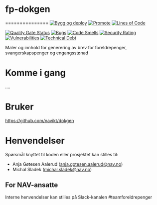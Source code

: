 # fp-dokgen
===============
[![Bygg og deploy](https://github.com/navikt/fp-dokgen/actions/workflows/build.yml/badge.svg?branch=master)](https://github.com/navikt/fp-dokgen/actions/workflows/build.yml)
[![Promote](https://github.com/navikt/fp-dokgen/actions/workflows/promote.yml/badge.svg?branch=master)](https://github.com/navikt/fp-dokgen/actions/workflows/promote.yml)
[![Lines of Code](https://sonarcloud.io/api/project_badges/measure?project=navikt_fp-dokgen&metric=ncloc)](https://sonarcloud.io/summary/new_code?id=navikt_fp-dokgen)

[![Quality Gate Status](https://sonarcloud.io/api/project_badges/measure?project=navikt_fp-dokgen&metric=alert_status)](https://sonarcloud.io/dashboard?id=navikt_fp-dokgen)
[![Bugs](https://sonarcloud.io/api/project_badges/measure?project=navikt_fp-dokgen&metric=bugs)](https://sonarcloud.io/dashboard?id=navikt_fp-dokgen)
[![Code Smells](https://sonarcloud.io/api/project_badges/measure?project=navikt_fp-dokgen&metric=code_smells)](https://sonarcloud.io/summary/new_code?id=navikt_fp-dokgen)
[![Security Rating](https://sonarcloud.io/api/project_badges/measure?project=navikt_fp-dokgen&metric=security_rating)](https://sonarcloud.io/summary/new_code?id=navikt_fp-dokgen)
[![Vulnerabilities](https://sonarcloud.io/api/project_badges/measure?project=navikt_fp-dokgen&metric=vulnerabilities)](https://sonarcloud.io/summary/new_code?id=navikt_fp-dokgen)
[![Technical Debt](https://sonarcloud.io/api/project_badges/measure?project=navikt_fp-dokgen&metric=sqale_index)](https://sonarcloud.io/dashboard?id=navikt_fp-dokgen)


Maler og innhold for generering av brev for foreldrepenger, svangerskapspenger og engangsstønad

# Komme i gang
....

# Bruker
https://github.com/navikt/dokgen

# Henvendelser
Spørsmål knyttet til koden eller prosjektet kan stilles til:

* Anja Gøtesen Aalerud (anja.gotesen.aalerud@nav.no)
* Michal Sladek (michal.sladek@nav.no)

## For NAV-ansatte
Interne henvendelser kan stilles på Slack-kanalen #teamforeldrepenger

